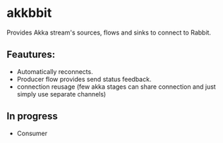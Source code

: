 # akkbbit
Provides Akka stream's sources, flows and sinks to connect to Rabbit. 

## Feautures: 
 - Automatically reconnects.
 - Producer flow provides send status feedback.
 - connection reusage (few akka stages can share connection and just simply use separate channels)
 
## In progress
 - Consumer
